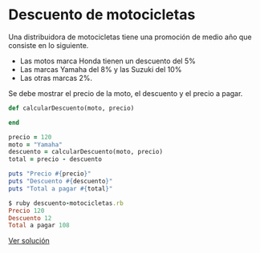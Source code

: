 # Descuento de motocicletas

Una distribuidora de motocicletas tiene una promoción de medio año que consiste en lo siguiente. 

* Las motos marca Honda tienen un descuento del 5%
* Las marcas Yamaha del 8% y las Suzuki del 10%
* Las otras marcas 2%. 

Se debe mostrar el precio de la moto, el descuento y el precio a pagar.

```ruby
def calcularDescuento(moto, precio)

end

precio = 120
moto = "Yamaha"
descuento = calcularDescuento(moto, precio)
total = precio - descuento

puts "Precio #{precio}"
puts "Descuento #{descuento}"
puts "Total a pagar #{total}"
```

```ruby
$ ruby descuento-motocicletas.rb
Precio 120
Descuento 12
Total a pagar 108
```

[Ver solución](./../../soluciones/fundamentos/condicionales/descuento-motocicletas.rb)
